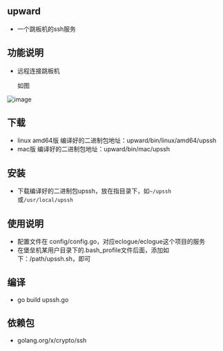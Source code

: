 ## upward
- 一个跳板机的ssh服务

## 功能说明
- 远程连接跳板机

  如图 

![image](https://github.com/eclogue/upward/blob/master/resource/demo.jpg)
 
## 下载
- linux amd64版 编译好的二进制包地址：upward/bin/linux/amd64/upssh
- mac版 编译好的二进制包地址：upward/bin/mac/upssh

## 安装
- 下载编译好的二进制包upssh，放在指目录下，如`~/upssh`或`/usr/local/upssh`

## 使用说明
- 配置文件在 config/config.go，对应eclogue/eclogue这个项目的服务
- 在堡垒机某用户目录下的.bash_profile文件后面，添加如下：/path/upssh.sh，即可
 
## 编译
- go build upssh.go

## 依赖包
- golang.org/x/crypto/ssh